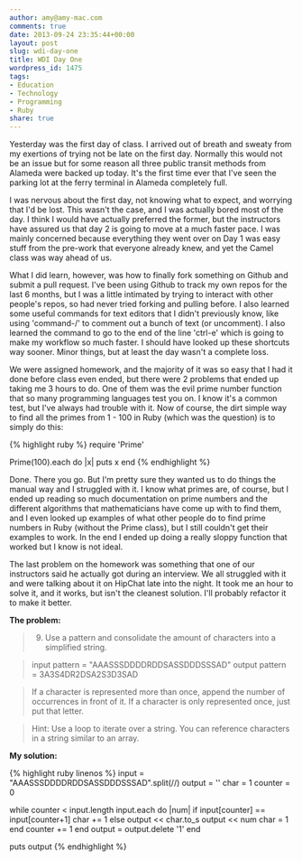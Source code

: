 ```yaml
---
author: amy@amy-mac.com
comments: true
date: 2013-09-24 23:35:44+00:00
layout: post
slug: wdi-day-one
title: WDI Day One
wordpress_id: 1475
tags:
- Education
- Technology
- Programming
- Ruby
share: true
---
```


Yesterday was the first day of class. I arrived out of breath and sweaty from my exertions of trying not be late on the first day. Normally this would not be an issue but for some reason all three public transit methods from Alameda were backed up today. It's the first time ever that I've seen the parking lot at the ferry terminal in Alameda completely full.

I was nervous about the first day, not knowing what to expect, and worrying that I'd be lost. This wasn't the case, and I was actually bored most of the day. I think I would have actually preferred the former, but the instructors have assured us that day 2 is going to move at a much faster pace. I was mainly concerned because everything they went over on Day 1 was easy stuff from the pre-work that everyone already knew, and yet the Camel class was way ahead of us.

What I did learn, however, was how to finally fork something on Github and submit a pull request. I've been using Github to track my own repos for the last 6 months, but I was a little intimated by trying to interact with other people's repos, so had never tried forking and pulling before. I also learned some useful commands for text editors that I didn't previously know, like using 'command-/' to comment out a bunch of text (or uncomment). I also learned the command to go to the end of the line 'ctrl-e' which is going to make my workflow so much faster. I should have looked up these shortcuts way sooner. Minor things, but at least the day wasn't a complete loss.

We were assigned homework, and the majority of it was so easy that I had it done before class even ended, but there were 2 problems that ended up taking me 3 hours to do. One of them was the evil prime number function that so many programming languages test you on. I know it's a common test, but I've always had trouble with it. Now of course, the dirt simple way to find all the primes from 1 - 100 in Ruby (which was the question) is to simply do this:

{% highlight ruby %}
require 'Prime'
    
Prime(100).each do |x|
  puts x
end
{% endhighlight %}

Done. There you go. But I'm pretty sure they wanted us to do things the manual way and I struggled with it. I know what primes are, of course, but I ended up reading so much documentation on prime numbers and the different algorithms that mathematicians have come up with to find them, and I even looked up examples of what other people do to find prime numbers in Ruby (without the Prime class), but I still couldn't get their examples to work. In the end I ended up doing a really sloppy function that worked but I know is not ideal.

The last problem on the homework was something that one of our instructors said he actually got during an interview. We all struggled with it and were talking about it on HipChat late into the night. It took me an hour to solve it, and it works, but isn't the cleanest solution. I'll probably refactor it to make it better.

**The problem:**

> 9. Use a pattern and consolidate the amount of characters into a simplified string.

> input pattern = "AAASSSDDDDRDDSASSDDDSSSAD"
> output pattern = 3A3S4DR2DSA2S3D3SAD

> If a character is represented more than once, append the number of occurrences in front of it. If a character is only represented once, just put that letter.

> Hint: Use a loop to iterate over a string. You can reference characters in a string similar to an array.

**My solution:**

{% highlight ruby linenos %}
input = "AAASSSDDDDRDDSASSDDDSSSAD".split(//)
output = ''
char = 1
counter = 0

while counter < input.length
  input.each do |num|
    if input[counter] == input[counter+1]
      char += 1
    else
      output << char.to_s
      output << num
      char = 1
    end
    counter += 1
  end
  output = output.delete '1'
end

puts output
{% endhighlight %}
